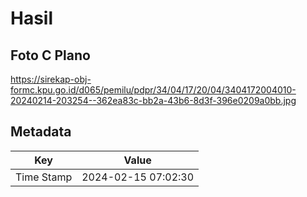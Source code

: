 # Hasil

## Foto C Plano

https://sirekap-obj-formc.kpu.go.id/d065/pemilu/pdpr/34/04/17/20/04/3404172004010-20240214-203254--362ea83c-bb2a-43b6-8d3f-396e0209a0bb.jpg


## Metadata

| Key        | Value               |
| ---------- | ------------------- |
| Time Stamp | 2024-02-15 07:02:30 |




